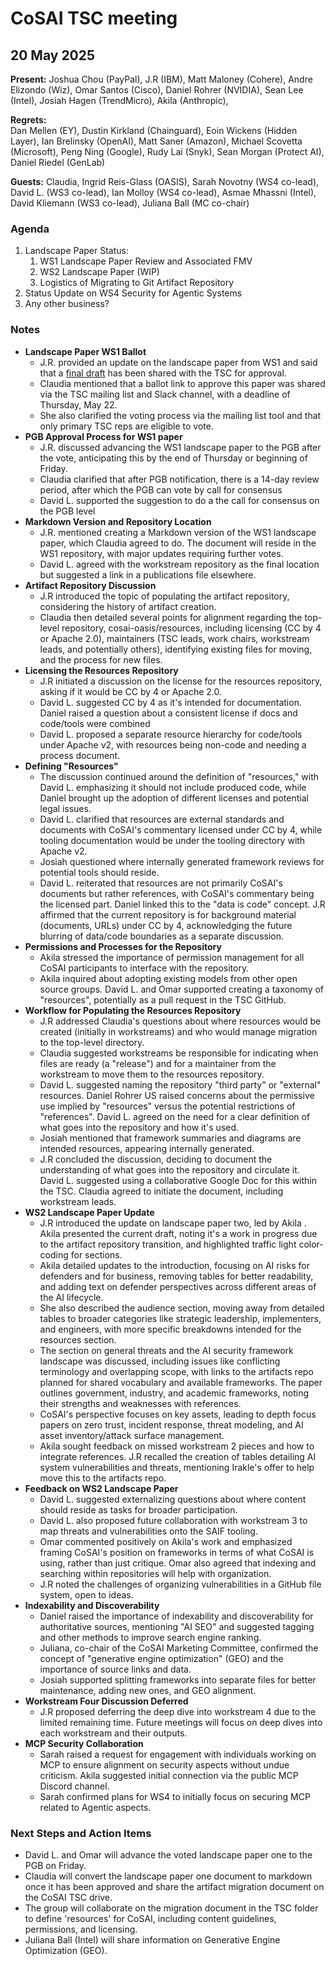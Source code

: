 # CoSAI TSC meeting

## 20 May 2025

**Present:** Joshua Chou (PayPal),  J.R (IBM), Matt Maloney (Cohere), Andre Elizondo (Wiz), Omar Santos (Cisco), Daniel Rohrer (NVIDIA), Sean Lee (Intel),  Josiah Hagen (TrendMicro), Akila (Anthropic),

**Regrets:**  
Dan Mellen (EY), Dustin Kirkland (Chainguard), Eoin Wickens (Hidden Layer), Ian Brelinsky (OpenAI), Matt Saner (Amazon),  Michael Scovetta (Microsoft),  Peng Ning (Google), Rudy Lai (Snyk),  Sean Morgan (Protect AI), Daniel Riedel (GenLab)

**Guests:** Claudia, Ingrid Reis-Glass (OASIS), Sarah Novotny (WS4 co-lead), David L. (WS3 co-lead), Ian Molloy (WS4 co-lead), Asmae Mhassni (Intel), David Kliemann (WS3 co-lead), Juliana Ball (MC co-chair)

### Agenda

1. Landscape Paper Status:  
   1. WS1 Landscape Paper Review and Associated FMV  
   2. WS2 Landscape Paper (WIP)  
   3. Logistics of Migrating to Git Artifact Repository  
2. Status Update on WS4 Security for Agentic Systems  
3. Any other business?

### Notes

* **Landscape Paper WS1 Ballot**  
  * J.R. provided an update on the landscape paper from WS1 and said that a [final draft](https://docs.google.com/document/d/17-Z6cB5EaZMXP1QPQN0R_L4bJ9guZL9S5ND1CnG8iq8/edit?usp=drive_link) has been shared with the TSC for approval.  
  * Claudia mentioned that a ballot link to approve this paper was shared via the TSC mailing list and Slack channel, with a deadline of Thursday, May 22\.  
  * She also clarified the voting process via the mailing list tool and that only primary TSC reps are eligible to vote.  
* **PGB Approval Process for WS1 paper**  
  *  J.R. discussed advancing the WS1 landscape paper to the PGB after the vote, anticipating this by the end of Thursday or beginning of Friday.  
  * Claudia clarified that after PGB notification, there is a 14-day review period, after which the PGB can vote by call for consensus  
  * David L. supported the suggestion to do a the call for consensus on the PGB level  
* **Markdown Version and Repository Location**   
  * J.R. mentioned creating a Markdown version of the WS1 landscape paper, which Claudia agreed to do. The document will reside in the WS1 repository, with major updates requiring further votes.  
  * David L. agreed with the workstream repository as the final location but suggested a link in a publications file elsewhere.  
* **Artifact Repository Discussion**  
  *  J.R introduced the topic of populating the artifact repository, considering the history of artifact creation.  
  * Claudia then detailed several points for alignment regarding the top-level repository, cosai-oasis/resources, including licensing (CC by 4 or Apache 2.0), maintainers (TSC leads, work chairs, workstream leads, and potentially others), identifying existing files for moving, and the process for new files.   
* **Licensing the Resources Repository**   
  * J.R initiated a discussion on the license for the resources repository, asking if it would be CC by 4 or Apache 2.0.  
  * David L. suggested CC by 4 as it's intended for documentation. Daniel raised a question about a consistent license if docs and code/tools were combined   
  * David L. proposed a separate resource hierarchy for code/tools under Apache v2, with resources being non-code and needing a process document.   
* **Defining "Resources"**   
  * The discussion continued around the definition of "resources," with David L. emphasizing it should not include produced code, while Daniel brought up the adoption of different licenses and potential legal issues.  
  * David L. clarified that resources are external standards and documents with CoSAI's commentary licensed under CC by 4, while tooling documentation would be under the tooling directory with Apache v2.   
  * Josiah questioned where internally generated framework reviews for potential tools should reside.  
  * David L. reiterated that resources are not primarily CoSAI's documents but rather references, with CoSAI's commentary being the licensed part. Daniel linked this to the "data is code" concept. J.R affirmed that the current repository is for background material (documents, URLs) under CC by 4, acknowledging the future blurring of data/code boundaries as a separate discussion.  
* **Permissions and Processes for the Repository**   
  * Akila stressed the importance of permission management for all CoSAI participants to interface with the repository.  
  * Akila inquired about adopting existing models from other open source groups. David L. and Omar supported creating a taxonomy of "resources", potentially as a pull request in the TSC GitHub.  
* **Workflow for Populating the Resources Repository**  
  *  J.R addressed Claudia's questions about where resources would be created (initially in workstreams) and who would manage migration to the top-level directory.  
  * Claudia suggested workstreams be responsible for indicating when files are ready (a "release") and for a maintainer from the workstream to move them to the resources repository.  
  * David L. suggested naming the repository "third party" or "external" resources. Daniel Rohrer US raised concerns about the permissive use implied by "resources" versus the potential restrictions of "references".  David L. agreed on the need for a clear definition of what goes into the repository and how it's used.  
  * Josiah mentioned that framework summaries and diagrams are intended resources, appearing internally generated.   
  *  J.R concluded the discussion, deciding to document the understanding of what goes into the repository and circulate it.  David L. suggested using a collaborative Google Doc for this within the TSC. Claudia agreed to initiate the document, including workstream leads.  
* **WS2 Landscape Paper Update**  
  *  J.R introduced the update on landscape paper two, led by Akila . Akila presented the current draft, noting it's a work in progress due to the artifact repository transition, and highlighted traffic light color-coding for sections.   
  * Akila detailed updates to the introduction, focusing on AI risks for defenders and for business, removing tables for better readability, and adding text on defender perspectives across different areas of the AI lifecycle.  
  * She also described the audience section, moving away from detailed tables to broader categories like strategic leadership, implementers, and engineers, with more specific breakdowns intended for the resources section.  
  * The section on general threats and the AI security framework landscape was discussed, including issues like conflicting terminology and overlapping scope, with links to the artifacts repo planned for shared vocabulary and available frameworks. The paper outlines government, industry, and academic frameworks, noting their strengths and weaknesses with references.   
  * CoSAI's perspective focuses on key assets, leading to depth focus papers on zero trust, incident response, threat modeling, and AI asset inventory/attack surface management.  
  * Akila sought feedback on missed workstream 2 pieces and how to integrate references. J.R recalled the creation of tables detailing AI system vulnerabilities and threats, mentioning Irakle's offer to help move this to the artifacts repo.  
* **Feedback on WS2 Landscape Paper**  
  * David L. suggested externalizing questions about where content should reside as tasks for broader participation.   
  * David L. also proposed future collaboration with workstream 3 to map threats and vulnerabilities onto the SAIF tooling.   
  * Omar commented positively on Akila's work and emphasized framing CoSAI's position on frameworks in terms of what CoSAI is using, rather than just critique. Omar also agreed that indexing and searching within repositories will help with organization.  
  *  J.R noted the challenges of organizing vulnerabilities in a GitHub file system, open to ideas.   
* **Indexability and Discoverability**   
  * Daniel raised the importance of indexability and discoverability for authoritative sources, mentioning "AI SEO" and suggested tagging and other methods to improve search engine ranking.  
  *  Juliana, co-chair of the CoSAI Marketing Committee, confirmed the concept of "generative engine optimization" (GEO) and the importance of source links and data.  
  *  Josiah supported splitting frameworks into separate files for better maintenance, adding new ones, and GEO alignment.  
* **Workstream Four Discussion Deferred**  
  *  J.R proposed deferring the deep dive into workstream 4 due to the limited remaining time. Future meetings will focus on deep dives into each workstream and their outputs.  
* **MCP Security Collaboration**   
  * Sarah raised a request for engagement with individuals working on MCP to ensure alignment on security aspects without undue criticism. Akila suggested initial connection via the public MCP Discord channel.   
  * Sarah confirmed plans for WS4 to initially focus on securing MCP related to Agentic aspects.

### Next Steps and Action Items

* David L. and Omar will advance the voted landscape paper one to the PGB on Friday.  
* Claudia will convert the landscape paper one document to markdown once it has been approved and share the artifact migration document on the CoSAI TSC drive.  
* The group will collaborate on the migration document in the TSC folder to define 'resources' for CoSAI, including content guidelines, permissions, and licensing.  
* Juliana Ball (Intel) will share information on Generative Engine Optimization (GEO).

